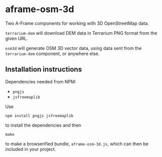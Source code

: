 aframe-osm-3d
=============

Two A-Frame components for working with 3D OpenStreetMap data.

`terrarium-dem` will download DEM data in Terrarium PNG format from the
given URL.

`osm3d` will generate OSM 3D vector data, using data sent from the
`terrarium-dem` component, or anywhere else.

Installation instructions
-------------------------

Dependencies needed from NPM:
* `pngjs`
* `jsfreemaplib`

Use 

`npm install pngjs jsfreemaplib` 

to install the dependencies and then

`make`

to make a browserified bundle, `aframe-osm-3d.js`, which can then be included 
in your project.
